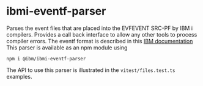 # ibmi-eventf-parser
Parses the event files that are placed into the EVFEVENT SRC-PF by IBM i compilers.  Provides a call back interface to allow any other tools to process compiler errors.
The eventf format is described in this [IBM documentation](https://www.ibm.com/docs/en/rdfi/9.6.0?topic=reference-events-file-format)
This parser is available as an npm module using
```
npm i @ibm/ibmi-eventf-parser
```
The API to use this  parser is illustrated in the `vitest/files.test.ts` examples.
```
```
